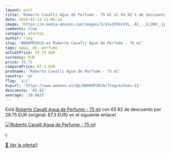 ```yaml
---
layout: post
title: 'Roberto Cavalli Agua de Perfume - 75 ml al 65.92 % de descuento'
date: 2020-02-13 11:06:14
image: 'https://m.media-amazon.com/images/I/41uIF8VcVVL._AC_._SL200_.jpg'
comments: true
category: ofertas
author: ring
slug: 'B006MPZKCA-es Roberto Cavalli Agua de Perfume - 75 ml'
tags: agua, de, perfume
actualPrice: 29.75 EUR
currency: EUR
price: 29.75
comparePrice: 87.3 EUR
prodname: 'Roberto Cavalli Agua de Perfume - 75 ml'
country: 'es'
flag: '🇪🇸'
buyurl: 'https://www.amazon.es/dp/B006MPZKCA/?tag=tolees-21'
descuento: '65.92'
average: '29.0625'
---
```


Está [Roberto Cavalli Agua de Perfume - 75 ml](https://www.amazon.es/dp/B006MPZKCA/?tag=tolees-21) con 65.92 de descuento por 29.75 EUR (original: 87.3 EUR) en el siguiente enlace!

[![Roberto Cavalli Agua de Perfume - 75 ml](https://m.media-amazon.com/images/I/41uIF8VcVVL._AC_._SL200_.jpg)](https://www.amazon.es/dp/B006MPZKCA/?tag=tolees-21)

ℹ️:


[🛒 Ver la oferta!!](https://www.amazon.es/dp/B006MPZKCA/?tag=tolees-21)

